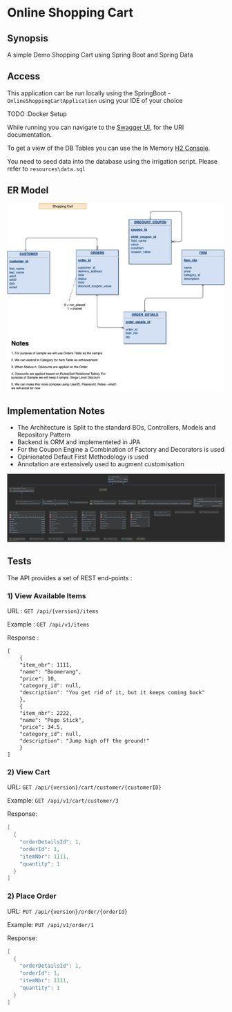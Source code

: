 # Online Shopping Cart 


## Synopsis 
A simple Demo Shopping Cart using Spring Boot and Spring Data


## Access
This application can be run locally using the SpringBoot - `OnlineShoppingCartApplication` using your IDE of your choice

TODO :Docker Setup

While running you can navigate to the [Swagger UI](http://localhost:8080/swagger-ui.html), for the URI documentation.

To get a view of the DB Tables you can use the In Memory [H2 Console](http://localhost:8080/h2-console/).

You need to seed data into the database using the irrigation script. Please refer to ```resources\data.sql```



## ER Model
![ER Shopping Cart](ER-Shopping-Cart.png)

## Implementation Notes

 - The Architecture is Split to the standard BOs, Controllers, Models and Repository Pattern
 - Backend is ORM and implementeted in JPA
 - For the Coupon Engine a Combination of Factory and Decorators is used
 - Opinionated Defaut First Methodology is used
 - Annotation are extensively used to augment customisation

![Class Diagram](CouponDiscountFactory.png)

## Tests
The API provides a set of REST end-points :
### 1) View Available Items

URL : `GET /api/{version}/items`

Example : `GET /api/v1/items`

Response :
```
[
    {
    "item_nbr": 1111,
    "name": "Boomerang",
    "price": 10,
    "category_id": null,
    "description": "You get rid of it, but it keeps coming back"
    },
    {
    "item_nbr": 2222,
    "name": "Pogo Stick",
    "price": 34.5,
    "category_id": null,
    "description": "Jump high off the ground!"
    }
]
```

### 2) View Cart

URL: `GET /api/{version}/cart/customer/{customerID}`

Example: `GET /api/v1/cart/customer/3`

Response:

``` Java
[
  {
    "orderDetailsId": 1,
    "orderId": 1,
    "itemNbr": 1111,
    "quantity": 1
  }
]
```

### 2) Place Order

URL: `PUT /api/{version}/order/{orderId}`

Example: `PUT /api/v1/order/1`

Response:

``` Java
[
  {
    "orderDetailsId": 1,
    "orderId": 1,
    "itemNbr": 1111,
    "quantity": 1
  }
]
```